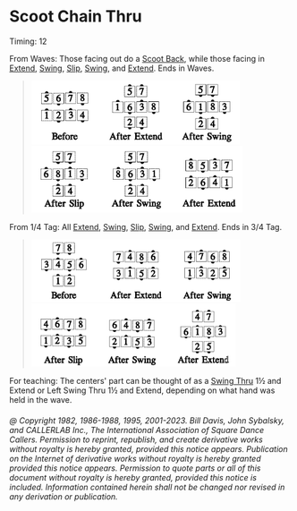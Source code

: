 
# Scoot Chain Thru

Timing: 12

From Waves: Those facing out do a
[Scoot Back](../ms/scoot_back.md),
while those facing in
[Extend](../b2/extend.md),
[Swing](slip.md),
[Slip](slip.md),
[Swing](slip.md), and
[Extend](../b2/extend.md). Ends in Waves.

> 
> ![alt](scoot_chain_thru_1a.png)![alt](scoot_chain_thru_1b.png)![alt](scoot_chain_thru_1c.png)![alt](scoot_chain_thru_1d.png)![alt](scoot_chain_thru_1e.png)![alt](scoot_chain_thru_1f.png)
> 

From 1/4 Tag: All
[Extend](../b2/extend.md),
[Swing](slip.md),
[Slip](slip.md),
[Swing](slip.md), and
[Extend](../b2/extend.md). Ends in 3/4 Tag.


> 
> ![alt](scoot_chain_thru_2a.png)![alt](scoot_chain_thru_2b.png)![alt](scoot_chain_thru_2c.png)![alt](scoot_chain_thru_2d.png)![alt](scoot_chain_thru_2e.png)![alt](scoot_chain_thru_2f.png)
> 

For teaching: The centers' part can be thought of as a
[Swing Thru](../b2/swing_thru.md)
1½ and Extend or Left Swing Thru 1½ and Extend,
depending on what hand
was held in the wave.

###### @ Copyright 1982, 1986-1988, 1995, 2001-2023. Bill Davis, John Sybalsky, and CALLERLAB Inc., The International Association of Square Dance Callers. Permission to reprint, republish, and create derivative works without royalty is hereby granted, provided this notice appears. Publication on the Internet of derivative works without royalty is hereby granted provided this notice appears. Permission to quote parts or all of this document without royalty is hereby granted, provided this notice is included. Information contained herein shall not be changed nor revised in any derivation or publication.
